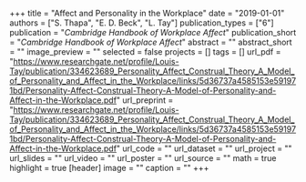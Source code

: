 +++
title = "Affect and Personality in the Workplace"
date = "2019-01-01"
authors = ["S. Thapa", "E. D. Beck", "L. Tay"]
publication_types = ["6"]
publication = "_Cambridge Handbook of Workplace Affect_"
publication_short = "_Cambridge Handbook of Workplace Affect_"
abstract = ""
abstract_short = ""
image_preview = ""
selected = false
projects = []
tags = []
url_pdf = "https://www.researchgate.net/profile/Louis-Tay/publication/334623689_Personality_Affect_Construal_Theory_A_Model_of_Personality_and_Affect_in_the_Workplace/links/5d36737a4585153e591971bd/Personality-Affect-Construal-Theory-A-Model-of-Personality-and-Affect-in-the-Workplace.pdf"
url_preprint = "https://www.researchgate.net/profile/Louis-Tay/publication/334623689_Personality_Affect_Construal_Theory_A_Model_of_Personality_and_Affect_in_the_Workplace/links/5d36737a4585153e591971bd/Personality-Affect-Construal-Theory-A-Model-of-Personality-and-Affect-in-the-Workplace.pdf"
url_code = ""
url_dataset = ""
url_project = ""
url_slides = ""
url_video = ""
url_poster = ""
url_source = ""
math = true
highlight = true
[header]
image = ""
caption = ""
+++
